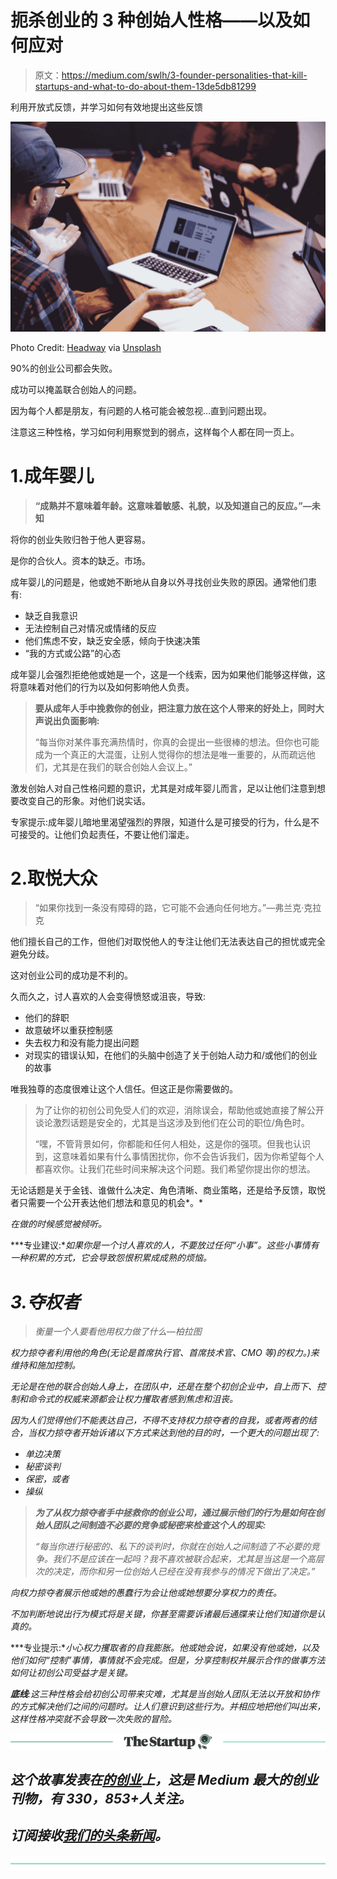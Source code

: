 # 扼杀创业的 3 种创始人性格——以及如何应对

> 原文：<https://medium.com/swlh/3-founder-personalities-that-kill-startups-and-what-to-do-about-them-13de5db81299>

利用开放式反馈，并学习如何有效地提出这些反馈

![](img/c9d063933aa03e41a194b5ed6219ce6f.png)

Photo Credit: [Headway](https://unsplash.com/@headwayio) via [Unsplash](https://unsplash.com/photos/jfR5wu2hMI0)

90%的创业公司都会失败。

成功可以掩盖联合创始人的问题。

因为每个人都是朋友，有问题的人格可能会被忽视…直到问题出现。

注意这三种性格，学习如何利用察觉到的弱点，这样每个人都在同一页上。

# 1.成年婴儿

> **“成熟并不意味着年龄。这意味着敏感、礼貌，以及知道自己的反应。”—未知**

将你的创业失败归咎于他人更容易。

是你的合伙人。资本的缺乏。市场。

成年婴儿的问题是，他或她不断地从自身以外寻找创业失败的原因。通常他们患有:

*   缺乏自我意识
*   无法控制自己对情况或情绪的反应
*   他们焦虑不安，缺乏安全感，倾向于快速决策
*   “我的方式或公路”的心态

成年婴儿会强烈拒绝他或她是一个，这是一个线索，因为如果他们能够这样做，这将意味着对他们的行为以及如何影响他人负责。

> **要从成年人手中挽救你的创业，把注意力放在这个人带来的好处上，同时大声说出负面影响:**
> 
> “每当你对某件事充满热情时，你真的会提出一些很棒的想法。但你也可能成为一个真正的大混蛋，让别人觉得你的想法是唯一重要的，从而疏远他们，尤其是在我们的联合创始人会议上。”

激发创始人对自己性格问题的意识，尤其是对成年婴儿而言，足以让他们注意到想要改变自己的形象。对他们说实话。

专家提示:成年婴儿暗地里渴望强烈的界限，知道什么是可接受的行为，什么是不可接受的。让他们负起责任，不要让他们溜走。

# 2.取悦大众

> “如果你找到一条没有障碍的路，它可能不会通向任何地方。”—弗兰克·克拉克

他们擅长自己的工作，但他们对取悦他人的专注让他们无法表达自己的担忧或完全避免分歧。

这对创业公司的成功是不利的。

久而久之，讨人喜欢的人会变得愤怒或沮丧，导致:

*   他们的辞职
*   故意破坏以重获控制感
*   失去权力和没有能力提出问题
*   对现实的错误认知，在他们的头脑中创造了关于创始人动力和/或他们的创业的故事

唯我独尊的态度很难让这个人信任。但这正是你需要做的。

> 为了让你的初创公司免受人们的欢迎，消除误会，帮助他或她直接了解公开谈论激烈话题是安全的，尤其是当这涉及到他们在公司的职位/角色时。
> 
> “嘿，不管背景如何，你都能和任何人相处，这是你的强项。但我也认识到，这意味着如果有什么事情困扰你，你不会告诉我们，因为你希望每个人都喜欢你。让我们花些时间来解决这个问题。我们希望你提出你的想法。

无论话题是关于金钱、谁做什么决定、角色清晰、商业策略，还是给予反馈，取悦者只需要一个公开表达他们想法和意见的机会*。*

*在做的时候感觉被倾听。*

***专业建议:**如果你是一个讨人喜欢的人，不要放过任何“小事”。这些小事情有一种积累的方式，它会导致怨恨积累成成熟的烦恼。*

# *3.夺权者*

> *衡量一个人要看他用权力做了什么—柏拉图*

*权力掠夺者利用他的角色(无论是首席执行官、首席技术官、CMO 等)的权力。)来维持和施加控制。*

*无论是在他的联合创始人身上，在团队中，还是在整个初创企业中，自上而下、控制和命令式的权威来源都会让权力攫取者感到焦虑和沮丧。*

*因为人们觉得他们不能表达自己，不得不支持权力掠夺者的自我，或者两者的结合，当权力掠夺者开始诉诸以下方式来达到他的目的时，一个更大的问题出现了:*

*   *单边决策*
*   *秘密谈判*
*   *保密，或者*
*   *操纵*

> ***为了从权力掠夺者手中拯救你的创业公司，通过展示他们的行为是如何在创始人团队之间制造不必要的竞争或秘密来检查这个人的现实:***
> 
> *“每当你进行秘密的、私下的谈判时，你就在创始人之间制造了不必要的竞争。我们不是应该在一起吗？我不喜欢被联合起来，尤其是当这是一个高层次的决定，而你和另一位创始人已经在没有我参与的情况下做出了决定。”*

*向权力掠夺者展示他或她的愚蠢行为会让他或她想要分享权力的责任。*

*不加判断地说出行为模式将是关键，你甚至需要诉诸最后通牒来让他们知道你是认真的。*

***专业提示:**小心权力攫取者的自我膨胀。他或她会说，如果没有他或她，以及他们如何“控制”事情，事情就不会完成。但是，分享控制权并展示合作的做事方法如何让初创公司受益才是关键。*

***底线**:这三种性格会给初创公司带来灾难，尤其是当创始人团队无法以开放和协作的方式解决他们之间的问题时。让人们意识到这些行为。并相应地把他们叫出来，这样性格冲突就不会导致一次失败的冒险。*

*[![](img/308a8d84fb9b2fab43d66c117fcc4bb4.png)](https://medium.com/swlh)*

## *这个故事发表在[的创业](https://medium.com/swlh)上，这是 Medium 最大的创业刊物，有 330，853+人关注。*

## *订阅接收[我们的头条新闻](http://growthsupply.com/the-startup-newsletter/)。*

*[![](img/b0164736ea17a63403e660de5dedf91a.png)](https://medium.com/swlh)*
